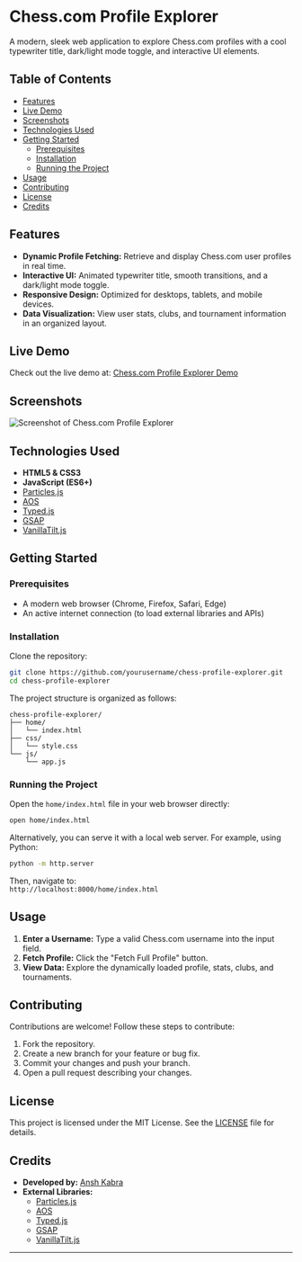 # Chess.com Profile Explorer

A modern, sleek web application to explore Chess.com profiles with a cool typewriter title, dark/light mode toggle, and interactive UI elements.

## Table of Contents

- [Features](#features)
- [Live Demo](#live-demo)
- [Screenshots](#screenshots)
- [Technologies Used](#technologies-used)
- [Getting Started](#getting-started)
  - [Prerequisites](#prerequisites)
  - [Installation](#installation)
  - [Running the Project](#running-the-project)
- [Usage](#usage)
- [Contributing](#contributing)
- [License](#license)
- [Credits](#credits)

## Features

- **Dynamic Profile Fetching:** Retrieve and display Chess.com user profiles in real time.
- **Interactive UI:** Animated typewriter title, smooth transitions, and a dark/light mode toggle.
- **Responsive Design:** Optimized for desktops, tablets, and mobile devices.
- **Data Visualization:** View user stats, clubs, and tournament information in an organized layout.

## Live Demo

Check out the live demo at: [Chess.com Profile Explorer Demo](https://chesscom.example.com)

## Screenshots

![Screenshot of Chess.com Profile Explorer](https://i.postimg.cc/zfDks9PY/1f3a22dd1984372494809901147e66ba.png)

## Technologies Used

- **HTML5 & CSS3**
- **JavaScript (ES6+)**
- [Particles.js](https://vincentgarreau.com/particles.js/)
- [AOS](https://michalsnik.github.io/aos/)
- [Typed.js](https://mattboldt.com/demos/typed-js/)
- [GSAP](https://greensock.com/gsap/)
- [VanillaTilt.js](https://micku7zu.github.io/vanilla-tilt.js/)

## Getting Started

### Prerequisites

- A modern web browser (Chrome, Firefox, Safari, Edge)
- An active internet connection (to load external libraries and APIs)

### Installation

Clone the repository:

```bash
git clone https://github.com/yourusername/chess-profile-explorer.git
cd chess-profile-explorer
```

The project structure is organized as follows:

```
chess-profile-explorer/
├── home/
│   └── index.html
├── css/
│   └── style.css
└── js/
    └── app.js
```

### Running the Project

Open the `home/index.html` file in your web browser directly:

```bash
open home/index.html
```

Alternatively, you can serve it with a local web server. For example, using Python:

```bash
python -m http.server
```

Then, navigate to:  
`http://localhost:8000/home/index.html`

## Usage

1. **Enter a Username:** Type a valid Chess.com username into the input field.
2. **Fetch Profile:** Click the "Fetch Full Profile" button.
3. **View Data:** Explore the dynamically loaded profile, stats, clubs, and tournaments.

## Contributing

Contributions are welcome! Follow these steps to contribute:

1. Fork the repository.
2. Create a new branch for your feature or bug fix.
3. Commit your changes and push your branch.
4. Open a pull request describing your changes.

## License

This project is licensed under the MIT License. See the [LICENSE](LICENSE) file for details.

## Credits

- **Developed by:** [Ansh Kabra](https://github.com/Anshkabra2012)
- **External Libraries:**
  - [Particles.js](https://vincentgarreau.com/particles.js/)
  - [AOS](https://michalsnik.github.io/aos/)
  - [Typed.js](https://mattboldt.com/demos/typed-js/)
  - [GSAP](https://greensock.com/gsap/)
  - [VanillaTilt.js](https://micku7zu.github.io/vanilla-tilt.js/)

---
